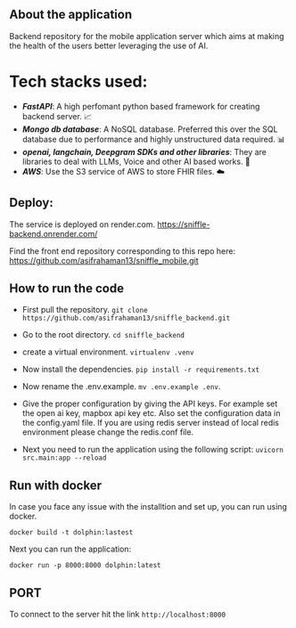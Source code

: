 ## About the application

Backend repository for the mobile application server which aims at making the health of the users better leveraging the use of AI.

# Tech stacks used:
- ***FastAPI***: A high perfomant python based framework for creating backend server. 📈
- ***Mongo db database***: A NoSQL database. Preferred this over the SQL database due to performance and highly unstructured data required. 📊
- ***openai, langchain, Deepgram SDKs and other libraries***: They are libraries to deal with LLMs, Voice and other AI based works. 🤖
- ***AWS***: Use the S3 service of AWS to store FHIR files. ☁️

## Deploy:

The service is deployed on render.com. https://sniffle-backend.onrender.com/

Find the front end repository corresponding to this repo here: https://github.com/asifrahaman13/sniffle_mobile.git

## How to run the code

- First pull the repository. `git clone https://github.com/asifrahaman13/sniffle_backend.git`

- Go to the root directory. `cd sniffle_backend`

- create a virtual environment. `virtualenv .venv`

- Now install the dependencies. `pip install -r requirements.txt`

- Now rename the .env.example. `mv .env.example .env`. 

- Give the proper configuration by giving the API keys. For example set the open ai key, mapbox api key etc. Also set the configuration data in the config.yaml file. If you are using redis server instead of local redis environment please change the redis.conf file.

- Next you need to run the application using the following script: `uvicorn src.main:app --reload`

## Run with docker

In case you face any issue with the installtion and set up, you can run using docker.

`docker build -t dolphin:lastest `

Next you can run the application:

`docker run -p 8000:8000 dolphin:latest`

## PORT

To connect to the server hit the link `http://localhost:8000`